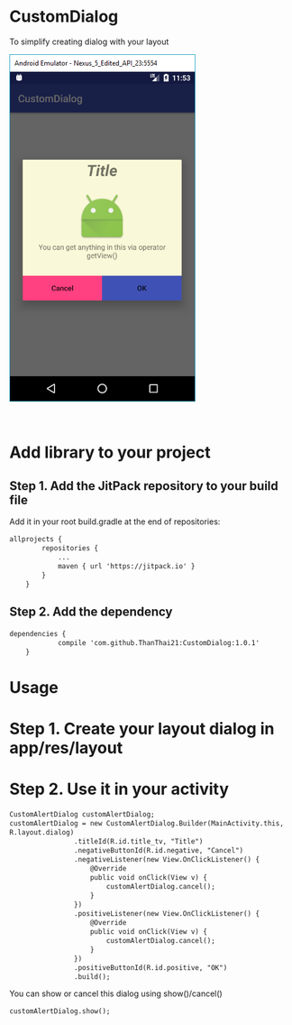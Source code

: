 # CustomDialog
To simplify creating dialog with your layout

![alt_text](https://github.com/ThanThai21/CustomDialog/blob/master/screenshot.PNG)

<br/>

# Add library to your project
## Step 1. Add the JitPack repository to your build file
Add it in your root build.gradle at the end of repositories:
```
allprojects {
		repositories {
			...
			maven { url 'https://jitpack.io' }
		}
	}
```



## Step 2. Add the dependency

```
dependencies {
	        compile 'com.github.ThanThai21:CustomDialog:1.0.1'
	}
```

# Usage
# Step 1. Create your layout dialog in app/res/layout
# Step 2. Use it in your activity
```
CustomAlertDialog customAlertDialog;
customAlertDialog = new CustomAlertDialog.Builder(MainActivity.this, R.layout.dialog)
                .titleId(R.id.title_tv, "Title")
                .negativeButtonId(R.id.negative, "Cancel")
                .negativeListener(new View.OnClickListener() {
                    @Override
                    public void onClick(View v) {
                        customAlertDialog.cancel();
                    }
                })
                .positiveListener(new View.OnClickListener() {
                    @Override
                    public void onClick(View v) {
                        customAlertDialog.cancel();
                    }
                })
                .positiveButtonId(R.id.positive, "OK")
                .build();
```

You can show or cancel this dialog using show()/cancel()
```
customAlertDialog.show();
```

